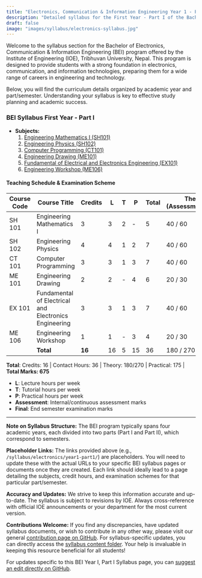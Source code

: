 ```yaml
---
title: "Electronics, Communication & Information Engineering Year 1 - Part I Syllabus | IOE, Tribhuvan University"
description: "Detailed syllabus for the First Year - Part I of the Bachelor of Electronics, Communication & Information Engineering (BEI) program at the Institute of Engineering (IOE), Tribhuvan University. Includes subjects, teaching schedule, and examination scheme."
draft: false
image: "images/syllabus/electronics-syllabus.jpg"
---
```


Welcome to the syllabus section for the Bachelor of Electronics, Communication & Information Engineering (BEI) program offered by the Institute of Engineering (IOE), Tribhuvan University, Nepal. This program is designed to provide students with a strong foundation in electronics, communication, and information technologies, preparing them for a wide range of careers in engineering and technology.

Below, you will find the curriculum details organized by academic year and part/semester. Understanding your syllabus is key to effective study planning and academic success.

### BEI Syllabus First Year - Part I

- **Subjects:**
    1. [Engineering Mathematics I (SH101)](engineering-mathematics-sh-101)
    2. [Engineering Physics (SH102)](engineering-physics-sh-102)
    3. [Computer Programming (CT101)](computer-programming-ct-101)
    4. [Engineering Drawing (ME101)](engineering-drawing-me-101)
    5. [Fundamental of Electrical and Electronics Engineering (EX101)](fundamental-of-electrical-and-electronics-engineering-ex-101)
    6. [Engineering Workshop (ME106)](engineering-workshop-me-106)

#### Teaching Schedule & Examination Scheme

| Course Code | Course Title                                         | Credits | L | T | P | Total | Theory (Assessment/Final) | Practical (Assessment/Final) | Total |
|-------------|------------------------------------------------------|---------|---|---|---|-------|--------------------------|------------------------------|-------|
| SH 101      | Engineering Mathematics I                            | 3       | 3 | 2 | - | 5     | 40 / 60                  | - / -                        | 100   |
| SH 102      | Engineering Physics                                  | 4       | 4 | 1 | 2 | 7     | 40 / 60                  | 25 / -                       | 125   |
| CT 101      | Computer Programming                                 | 3       | 3 | 1 | 3 | 7     | 40 / 60                  | 50 / -                       | 150   |
| ME 101      | Engineering Drawing                                  | 2       | 2 | - | 4 | 6     | 20 / 30                  | 50 / -                       | 100   |
| EX 101      | Fundamental of Electrical and Electronics Engineering | 3       | 3 | 1 | 3 | 7     | 40 / 60                  | 50 / -                       | 150   |
| ME 106      | Engineering Workshop                                 | 1       | 1 | - | 3 | 4     | 20 / 30                  | 30 / -                       | 50    |
|             | **Total**                                            | **16**  |16 | 5 |15 |36     | 180 / 270                | 175 / -                      | 675   |

**Total**: Credits: 16 | Contact Hours: 36 | Theory: 180/270 | Practical: 175 | **Total Marks: 675**

- **L**: Lecture hours per week
- **T**: Tutorial hours per week
- **P**: Practical hours per week
- **Assessment**: Internal/continuous assessment marks
- **Final**: End semester examination marks

---

**Note on Syllabus Structure:**
The BEI program typically spans four academic years, each divided into two parts (Part I and Part II), which correspond to semesters.

**Placeholder Links:**
The links provided above (e.g., `/syllabus/electronics/year1-part1/`) are placeholders. You will need to update these with the actual URLs to your specific BEI syllabus pages or documents once they are created. Each link should ideally lead to a page detailing the subjects, credit hours, and examination schemes for that particular part/semester.

**Accuracy and Updates:**
We strive to keep this information accurate and up-to-date. The syllabus is subject to revisions by IOE. Always cross-reference with official IOE announcements or your department for the most current version.

**Contributions Welcome:**
If you find any discrepancies, have updated syllabus documents, or wish to contribute in any other way, please visit our general [contribution page on GitHub](https://github.com/ioenotes/ioenotes). For syllabus-specific updates, you can directly access the [syllabus content folder](https://github.com/ioenotes/ioenotes/tree/main/content/english/syllabus). Your help is invaluable in keeping this resource beneficial for all students!

For updates specific to this BEI Year I, Part I Syllabus page, you can [suggest an edit directly on GitHub](https://github.com/ioenotes/ioenotes/blob/main/themes/hugoplate/content/english/syllabus/electronics/year1-part1/_index.md). 